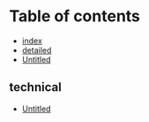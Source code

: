 # Table of contents

* [index](README.md)
* [detailed](detailed.md)
* [Untitled](untitled.md)

## technical

* [Untitled](technical/untitled.md)

